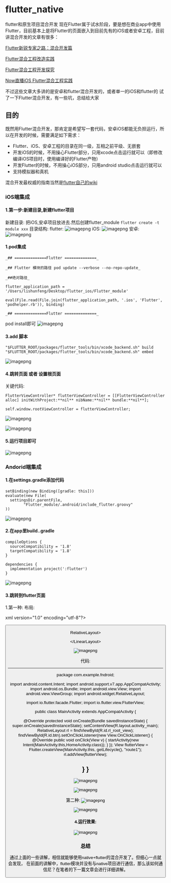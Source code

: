 # flutter_native
flutter和原生项目混合开发 
现在Flutter属于试水阶段，要是想在商业app中使用Flutter，目前基本上是将Flutter的页面嵌入到目前先有的iOS或者安卓工程，目前讲混合开发的文章有很多：

[Flutter新锐专家之路：混合开发篇](https://juejin.im/post/5b764acb51882532dc1812b1)

[Flutter混合工程改造实践](https://juejin.im/post/5b3f098ce51d45199840f4bb)

[Flutter混合工程开发探究](https://juejin.im/post/5b55819ef265da0f8d36615e)

[Now直播iOS Flutter混合工程实践](https://juejin.im/post/5b6cea3c6fb9a04fca3ca608)

不过这些文章大多讲的是安卓和flutter混合开发的，或者单一的iOS和flutter的 试了一下Flutter混合开发，有一些坑，总结给大家


##  目的

既然用Flutter混合开发，那肯定是希望写一套代码，安卓iOS都能无负担运行，所以在开发的时候，需要满足如下需求：

*   Flutter、iOS、安卓工程的目录在同一级，互相之前平级、无嵌套
*   开发iOS的时候，不用操心Flutter部分，只用xcode点击运行就可以（即修改编译iOS项目时，使用编译好的Flutter产物）
*   开发Flutter的时候，不用操心iOS部分，只用android studio点击运行就可以
*   支持模拟器和真机

混合开发最权威的指南当然是[flutter自己的wiki](https://github.com/flutter/flutter/wiki/Add-Flutter-to-existing-apps)

### iOS端集成

#### 1.第一步:新建目录,新建flutter项目
新建目录:
把iOS,安卓项目放进去.然后创建flutter_module
`flutter create -t module xxx`
目录结构:
flutter:
![imagepng](http://img.lishunfeng.top//file/2019/07/c2d6f24e74774b03b457274a92cba275_image.png) 
iOS:
![imagepng](http://img.lishunfeng.top//file/2019/07/f7e9540fc06a458195e329ff8f814d6c_image.png) 
安卓:
![imagepng](http://img.lishunfeng.top//file/2019/07/3900715c022b4708b3bd37fc1ed4e236_image.png) 

#### 1.pod集成
```
_## ==============Flutter ==============_

_## Flutter 模块的路径 pod update --verbose --no-repo-update_

_##绝对路径_

flutter_application_path = '/Users/lishunfeng/Desktop/flutter_ios/Flutter_module'

eval(File.read(File.join(flutter_application_path, '.ios', 'Flutter', 'podhelper.rb')), binding)

_## ==============Flutter ==============_
```
pod install即可
![imagepng](http://img.lishunfeng.top//file/2019/07/ac861040c5b84b679fa30f764dea7034_image.png) 

#### 3.add 脚本
```
"$FLUTTER_ROOT/packages/flutter_tools/bin/xcode_backend.sh" build
"$FLUTTER_ROOT/packages/flutter_tools/bin/xcode_backend.sh" embed
```
![imagepng](http://img.lishunfeng.top//file/2019/07/f7dea782773c45caac85508b639294de_image.png) 
#### 4.跳转页面  或者 设置根页面

关键代码:
```
FlutterViewController* flutterViewController = [[FlutterViewController alloc] initWithProject:**nil** nibName:**nil** bundle:**nil**];

self.window.rootViewController = flutterViewController;

```
![imagepng](http://img.lishunfeng.top//file/2019/07/aa9c3f015b88432f9c8e9711b6c5b58d_image.png) 



![imagepng](http://img.lishunfeng.top//file/2019/07/477fd5f47cc04ebc8e496b3571763708_image.png) 

#### 5.运行项目即可
![imagepng](http://img.lishunfeng.top//file/2019/07/3fc5aba513704e7eb8705bbd7e175ad5_image.png) 

### Andorid端集成
#### 1.在settings.gradle添加代码
```
setBinding(new Binding([gradle: this]))
evaluate(new File(
  settingsDir.parentFile,
        "Flutter_module/.android/include_flutter.groovy"
))
```
![imagepng](http://img.lishunfeng.top//file/2019/07/8df5f98da9fd4fcab3729df9ee586da1_image.png) 


#### 2.在app里build..gradle

```
compileOptions {
  sourceCompatibility = '1.8'
  targetCompatibility = '1.8'
}

dependencies {
  implementation project(':flutter')
}

```


![imagepng](http://img.lishunfeng.top//file/2019/07/9b7edd75cf54495babb7efe9ed5b050b_image.png) 



#### 3.跳转到flutter页面
1.第一种:
布局:

xml version="1.0" encoding="utf-8"?>
<LinearLayout xmlns:android="http://schemas.android.com/apk/res/android"
  android:layout_width="match_parent"
  android:layout_height="match_parent"
  android:orientation="vertical">

 <Button
  android:id="@+id/btn"
  android:layout_width="match_parent"
  android:layout_height="wrap_content"
  android:layout_marginTop="50dp"
  android:text="点击我" />

 <RelativeLayout
  android:id="@+id/rl_root_view"
  android:layout_width="match_parent"
  android:layout_height="match_parent">RelativeLayout>

<\/LinearLayout>



![imagepng](http://img.lishunfeng.top//file/2019/07/853db841e8fe4ff58812d517082efde3_image.png) 


代码:

--------------------------------

package com.example.fndroid;

import android.content.Intent;
import android.support.v7.app.AppCompatActivity;
import android.os.Bundle;
import android.view.View;
import android.view.ViewGroup;
import android.widget.RelativeLayout;

import io.flutter.facade.Flutter;
import io.flutter.view.FlutterView;

public class MainActivity extends AppCompatActivity {

  @Override
  protected void onCreate(Bundle savedInstanceState) {
  super.onCreate(savedInstanceState);
  setContentView(R.layout.activity_main);
  RelativeLayout rl = findViewById(R.id.rl_root_view);
  findViewById(R.id.btn).setOnClickListener(new View.OnClickListener() {
  @Override
  public void onClick(View v) {
  startActivity(new Intent(MainActivity.this,HomeActivity.class));
  }
 });
  View flutterView = Flutter.createView(MainActivity.this, getLifecycle(), "route1");
  rl.addView(flutterView);

  }
}
----------

![imagepng](http://img.lishunfeng.top//file/2019/07/ddcf3b9d01aa408b900a22cf16aa60e1_image.png) 

![imagepng](http://img.lishunfeng.top//file/2019/07/6e7c1c5c2ae642d0bb940b186c23dfb1_image.png) 


第二种:
![imagepng](http://img.lishunfeng.top//file/2019/07/497b82c0a69949178c7bb44ff6311a99_image.png) 

![imagepng](http://img.lishunfeng.top//file/2019/07/3a878273f48c4f88ba4e3631fb5171be_image.png) 

#### 4.运行效果:

![imagepng](http://img.lishunfeng.top//file/2019/07/9178f6518e09437289f3754d296875d3_image.png) 

### 总结
通过上面的一些讲解，相信就能够使用native+flutter的混合开发了。但细心一点就会发现，
在前面的讲解中，flutter模块并没有与native项目进行通信，那么该如何通信尼？在笔者的下一篇文章会进行详细讲解。





